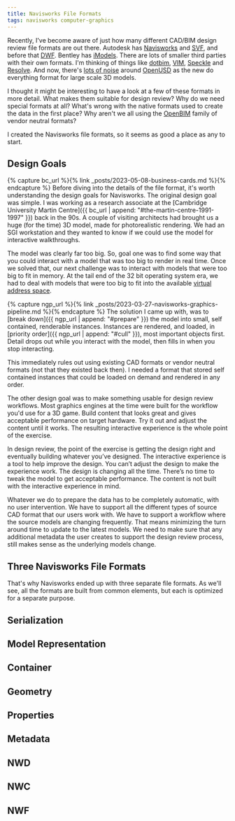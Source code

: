 ```yaml
---
title: Navisworks File Formats
tags: navisworks computer-graphics
---
```


Recently, I've become aware of just how many different CAD/BIM design review file formats are out there. Autodesk has [Navisworks](https://www.autodesk.com/support/technical/article/caas/sfdcarticles/sfdcarticles/NavisWorks-JetStream-file-formats-NWC-NWF-NWD-and-NWP.html) and [SVF](https://aps.autodesk.com/blog/svfsvf2-survey), and before that [DWF](https://help.autodesk.com/view/ACD/2022/ENU/?guid=GUID-DFC086F4-E98C-4FF7-A55E-67FC35007DE5). Bentley has [iModels](https://www.bentley.com/software/imodels/). There are lots of smaller third parties with their own formats. I'm thinking of things like [dotbim](https://dotbim.net/), [VIM](https://github.com/vimaec/vim-format), [Speckle](https://speckle.systems/) and [Resolve](https://blog.resolvebim.com/resolves-new-bim-engine-for-construction-vr/). And now, there's [lots of noise](https://adsknews.autodesk.com/en-gb/news/openusd/) around [OpenUSD](https://openusd.org/release/index.html) as the new do everything format for large scale 3D models.

I thought it might be interesting to have a look at a few of these formats in more detail. What makes them suitable for design review? Why do we need special formats at all? What's wrong with the native formats used to create the data in the first place? Why aren't we all using the [OpenBIM](https://www.buildingsmart.org/about/openbim/openbim-definition/) family of vendor neutral formats?

I created the Navisworks file formats, so it seems as good a place as any to start.

## Design Goals

{% capture bc_url %}{% link _posts/2023-05-08-business-cards.md %}{% endcapture %}
Before diving into the details of the file format, it's worth understanding the design goals for Navisworks. The original design goal was simple. I was working as a research associate at the [Cambridge University Martin Centre]({{ bc_url | append: "#the-martin-centre-1991-1997" }}) back in the 90s. A couple of visiting architects had brought us a huge (for the time) 3D model, made for photorealistic rendering. We had an SGI workstation and they wanted to know if we could use the model for interactive walkthroughs. 

The model was clearly far too big. So, goal one was to find some way that you could interact with a model that was too big to render in real time. Once we solved that, our next challenge was to interact with models that were too big to fit in memory. At the tail end of the 32 bit operating system era, we had to deal with models that were too big to fit into the available [virtual address space](https://en.wikipedia.org/wiki/Virtual_address_space). 

{% capture ngp_url %}{% link _posts/2023-03-27-navisworks-graphics-pipeline.md %}{% endcapture %}
The solution I came up with, was to [break down]({{ ngp_url | append: "#prepare" }}) the model into small, self contained, renderable instances. Instances are rendered, and loaded, in [priority order]({{ ngp_url | append: "#cull" }}), most important objects first. Detail drops out while you interact with the model, then fills in when you stop interacting.

This immediately rules out using existing CAD formats or vendor neutral formats (not that they existed back then). I needed a format that stored self contained instances that could be loaded on demand and rendered in any order. 

The other design goal was to make something usable for design review workflows. Most graphics engines at the time were built for the workflow you'd use for a 3D game. Build content that looks great and gives acceptable performance on target hardware. Try it out and adjust the content until it works. The resulting interactive experience is the whole point of the exercise. 

In design review, the point of the exercise is getting the design right and eventually building whatever you’ve designed. The interactive experience is a tool to help improve the design. You can’t adjust the design to make the experience work. The design is changing all the time. There’s no time to tweak the model to get acceptable performance. The content is not built with the interactive experience in mind. 

Whatever we do to prepare the data has to be completely automatic, with no user intervention. We have to support all the different types of source CAD format that our users work with. We have to support a workflow where the source models are changing frequently. That means minimizing the turn around time to update to the latest models. We need to make sure that any additional metadata the user creates to support the design review process, still makes sense as the underlying models change.

## Three Navisworks File Formats

That's why Navisworks ended up with three separate file formats. As we'll see, all the formats are built from common elements, but each is optimized for a separate purpose. 

## Serialization

## Model Representation

## Container

## Geometry

## Properties

## Metadata

## NWD

## NWC

## NWF
